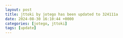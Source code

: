 ```yaml
---
layout: post
title: jttoki by jotego has been updated to 324111a
date: 2024-08-30 16:10:44 +0000
categories: [jotego, jttoki]
tags: [update]
---
```



